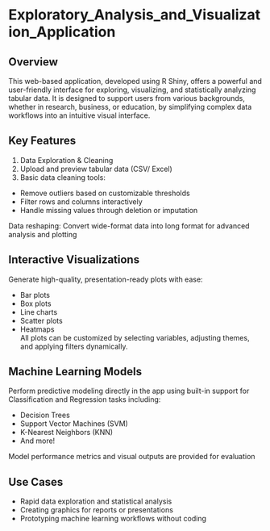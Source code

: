 # Exploratory_Analysis_and_Visualization_Application

## Overview
This web-based application, developed using R Shiny, offers a powerful and user-friendly interface for exploring, visualizing, and statistically analyzing tabular data. It is designed to support users from various backgrounds, whether in research, business, or education, by simplifying complex data workflows into an intuitive visual interface.

## Key Features
1. Data Exploration & Cleaning <br>
2. Upload and preview tabular data (CSV/ Excel) <br>
3. Basic data cleaning tools: <br>

- Remove outliers based on customizable thresholds
- Filter rows and columns interactively
- Handle missing values through deletion or imputation
  
Data reshaping: Convert wide-format data into long format for advanced analysis and plotting

## Interactive Visualizations
Generate high-quality, presentation-ready plots with ease:
- Bar plots
- Box plots
- Line charts
- Scatter plots
- Heatmaps <br>
All plots can be customized by selecting variables, adjusting themes, and applying filters dynamically.

## Machine Learning Models
Perform predictive modeling directly in the app using built-in support for Classification and Regression tasks including:
- Decision Trees
- Support Vector Machines (SVM)
- K-Nearest Neighbors (KNN)
- And more!
  
Model performance metrics and visual outputs are provided for evaluation

## Use Cases
- Rapid data exploration and statistical analysis
- Creating graphics for reports or presentations
- Prototyping machine learning workflows without coding

 

